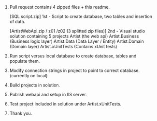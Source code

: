 1. Pull request contains 4 zipped files + this readme.

	[SQL script.zip]
	1st - Script to create database, two tables and insertion of data.
	
	[ArtistWebApi.zip / z01 /z02 (3 splitted zip files)]
	2nd - Visual studio solution containing 5 projects
			Artist (the web api)
			Artist.Business (Business logic layer)
			Artist.Data (Data Layer / Entity)
			Artist.Domain (Domain layer)
			Artist.xUnitTests	(Contains xUnit tests)

2. Run script versus local database to create database, tables and populate them.

3. Modify connection strings in project to point to correct database. 
(currently on local)

4. Build projects in solution.

5. Publish webapi and setup in IIS server.

6. Test project included in solution under Artist.xUnitTests.

7. Thank you.